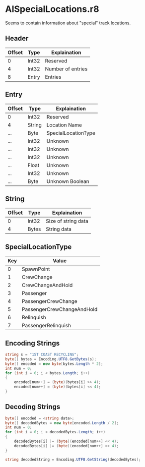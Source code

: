 # AISpecialLocations.r8

Seems to contain information about "special" track locations.

## Header

| Offset | Type  | Explaination      |
| ------ | ----- | ----------------- |
| 0      | Int32 | Reserved          |
| 4      | Int32 | Number of entries |
| 8      | Entry | Entries           |

## Entry

| Offset | Type   | Explaination        |
| ------ | ------ | ------------------- |
| 0      | Int32  | Reserved            |
| 4      | String | Location Name       |
| ...    | Byte   | SpecialLocationType |
| ...    | Int32  | Unknown             |
| ...    | Int32  | Unknown             |
| ...    | Int32  | Unknown             |
| ...    | Float  | Unknown             |
| ...    | Int32  | Unknown             |
| ...    | Byte   | Unknown Boolean     |

## String

| Offset | Type  | Explaination        |
| ------ | ----- | ------------------- |
| 0      | Int32 | Size of string data |
| 4      | Bytes | String data         |

## SpecialLocationType

| Key | Value                      |
| --- | -------------------------- |
| 0   | SpawnPoint                 |
| 1   | CrewChange                 |
| 2   | CrewChangeAndHold          |
| 3   | Passenger                  |
| 4   | PassengerCrewChange        |
| 5   | PassengerCrewChangeAndHold |
| 6   | Relinquish                 |
| 7   | PassengerRelinquish        |

## Encoding Strings

```c#
string s = "1ST COAST RECYCLING";
byte[] bytes = Encoding.UTF8.GetBytes(s);
byte[] encoded = new byte[bytes.Length * 2];
int num = 0;
for (int i = 0; i < bytes.Length; i++)
{
	encoded[num++] = (byte)(bytes[i] >> 4);
	encoded[num++] = (byte)(bytes[i] << 4);
}
```

## Decoding Strings

```c#
byte[] encoded = <string data>;
byte[] decodedBytes = new byte[encoded.Length / 2];
int num = 0;
for (int i = 0; i < decodedBytes.Length; i++)
{
	decodedBytes[i] |= (byte)(encoded[num++] << 4);
	decodedBytes[i] |= (byte)(encoded[num++] >> 4);
}

string decodedString = Encoding.UTF8.GetString(decodedBytes);
```
